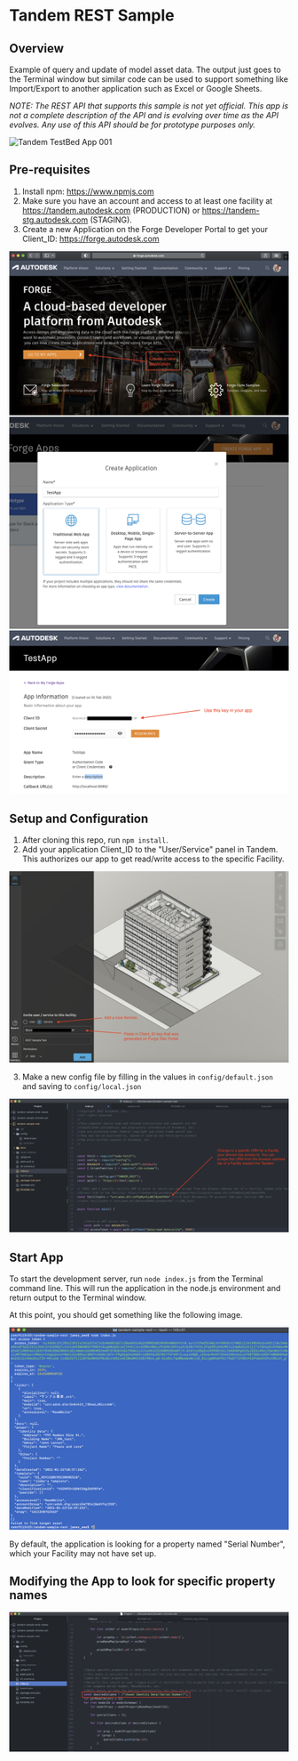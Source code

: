 # Tandem REST Sample

## Overview

Example of query and update of model asset data. The output just goes to the Terminal window but similar code can be used to support something like Import/Export to another application such as Excel or Google Sheets.

*NOTE: The REST API that supports this sample is not yet official.  This app is not a complete description of the API and is evolving over time as the API evolves.  Any use of this API should be for prototype purposes only.*

![Tandem TestBed App 001](./docs/Readme_img_001.png)


## Pre-requisites

1. Install npm: https://www.npmjs.com
2. Make sure you have an account and access to at least one facility at https://tandem.autodesk.com (PRODUCTION) or https://tandem-stg.autodesk.com (STAGING).
3. Create a new Application on the Forge Developer Portal to get your Client_ID: https://forge.autodesk.com

![Tandem TestBed App 010](./docs/Readme_img_010.png)
![Tandem TestBed App 011](./docs/Readme_img_011.png)
![Tandem TestBed App 012](./docs/Readme_img_012.png)


## Setup and Configuration

1. After cloning this repo, run `npm install`.
2. Add your application Client_ID to the "User/Service" panel in Tandem. This authorizes our app to get read/write access to the specific Facility.

![Tandem TestBed App 020](./docs/Readme_img_020.png)

3. Make a new config file by filling in the values in `config/default.json` and saving to `config/local.json`

![Tandem TestBed App 021](./docs/Readme_img_021.png)


## Start App

To start the development server, run `node index.js` from the Terminal command line. This will run the application in the node.js environment and return output to the Terminal window.

At this point, you should get something like the following image.

![Tandem TestBed App 030](./docs/Readme_img_030.png)

By default, the application is looking for a property named "Serial Number", which your Facility may not have set up.

## Modifying the App to look for specific property names

![Tandem TestBed App 040](./docs/Readme_img_040.png)
